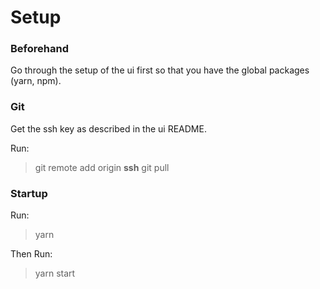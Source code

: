 # Setup
### Beforehand
Go through the setup of the ui first so that you have the global packages (yarn, npm).

### Git
Get the ssh key as described in the ui README.

Run:
> git remote add origin **ssh**
> git pull

### Startup
Run:
>yarn

Then Run:
>yarn start